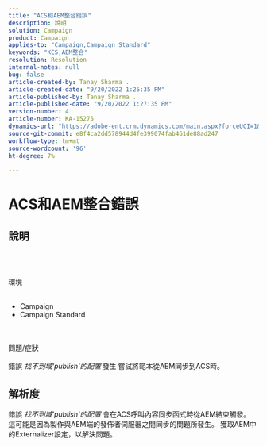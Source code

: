```yaml
---
title: "ACS和AEM整合錯誤"
description: 說明
solution: Campaign
product: Campaign
applies-to: "Campaign,Campaign Standard"
keywords: "KCS,AEM整合"
resolution: Resolution
internal-notes: null
bug: false
article-created-by: Tanay Sharma .
article-created-date: "9/20/2022 1:25:35 PM"
article-published-by: Tanay Sharma .
article-published-date: "9/20/2022 1:27:35 PM"
version-number: 4
article-number: KA-15275
dynamics-url: "https://adobe-ent.crm.dynamics.com/main.aspx?forceUCI=1&pagetype=entityrecord&etn=knowledgearticle&id=26fe8db1-e738-ed11-9db1-002248086735"
source-git-commit: e8f4ca2dd578944d4fe399074fab461de88ad247
workflow-type: tm+mt
source-wordcount: '96'
ht-degree: 7%

---
```


# ACS和AEM整合錯誤

## 說明

<br><br><br>環境<br><br>
- Campaign
- Campaign Standard



<br><br>問題/症狀<br><br>
錯誤 *找不到域&#39;publish&#39;的配置<b>* </b>發生<b> </b>嘗試將範本從AEM同步到ACS時。


## 解析度


錯誤 *找不到域&#39;publish&#39;的配置* 會在ACS呼叫內容同步函式時從AEM結束觸發。 這可能是因為製作與AEM端的發佈者伺服器之間同步的問題所發生。 獲取AEM中的Externalizer設定，以解決問題。


